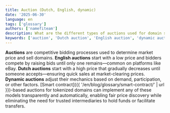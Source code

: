 ```yaml
---
title: Auction (Dutch, English, dynamic)
date: '2025-06-30'
language: en
tags: ['glossary']
authors: ['namefiteam']
description: What are the different types of auctions used for domain sales?
keywords: ['auction', 'Dutch auction', 'English auction', 'dynamic auction', 'price discovery', 'domain sales']
---
```


**Auctions** are competitive bidding processes used to determine market price and sell domains. **English auctions** start with a low price and bidders compete by raising bids until only one remains—common on platforms like eBay. **Dutch auctions** start with a high price that gradually decreases until someone accepts—ensuring quick sales at market-clearing prices. **Dynamic auctions** adjust their mechanics based on demand, participation, or other factors. [Smart contract]({{ '/en/blog/glossary/smart-contract/' | url }})-based auctions for tokenized domains can implement any of these models transparently and automatically, enabling fair price discovery while eliminating the need for trusted intermediaries to hold funds or facilitate transfers.